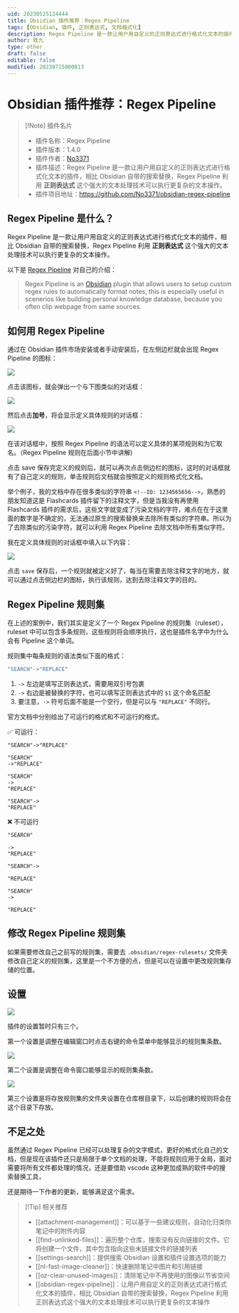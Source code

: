 ```yaml
---
uid: 20230525124444
title: Obsidian 插件推荐：Regex Pipeline
tags: [Obsidian, 插件, 正则表达式, 文档格式化]
description: Regex Pipeline 是一款让用户用自定义的正则表达式进行格式化文本的插件，相比 Obsidian 自带的搜索替换，Regex Pipeline 利用正则表达式这个强大的文本处理技术可以执行更复杂的文本操作。
author: 致九
type: other
draft: false
editable: false
modified: 20230715000813
---
```


# Obsidian 插件推荐：Regex Pipeline

> [!Note] 插件名片
> - 插件名称：Regex Pipeline
> - 插件版本：1.4.0
> - 插件作者：[No3371](https://github.com/No3371)
> - 插件描述：Regex Pipeline 是一款让用户用自定义的正则表达式进行格式化文本的插件，相比 Obsidian 自带的搜索替换，Regex Pipeline 利用 **正则表达式** 这个强大的文本处理技术可以执行更复杂的文本操作。
> - 插件项目地址：<https://github.com/No3371/obsidian-regex-pipeline>

## Regex Pipeline 是什么？

Regex Pipeline 是一款让用户用自定义的正则表达式进行格式化文本的插件，相比 Obsidian 自带的搜索替换，Regex Pipeline 利用 **正则表达式** 这个强大的文本处理技术可以执行更复杂的文本操作。

以下是 [Regex Pipeline](https://github.com/No3371/obsidian-regex-pipeline) 对自己的介绍：

> Regex Pipeline is an [Obsidian](https://obsidian.md/) plugin that allows users to setup custom regex rules to automatically format notes, this is especially useful in scenerios like building personal knowledge database, because you often clip webpage from same sources.

## 如何用 Regex Pipeline

通过在 Obsidian 插件市场安装或者手动安装后，在左侧边栏就会出现 Regex Pipeline 的图标：

![](https://cdn.pkmer.cn/images/Pasted%20image%2020230525124727.png!pkmer)

点击该图标，就会弹出一个与下图类似的对话框：

![](https://cdn.pkmer.cn/images/Pasted%20image%2020230525124749.png!pkmer)

然后点击**加号**，将会显示定义具体规则的对话框：

![](https://cdn.pkmer.cn/images/Pasted%20image%2020230525124804.png!pkmer)

在该对话框中，按照 Regex Pipeline 的语法可以定义具体的某项规则和为它取名。（Regex Pipeline 规则在后面小节中讲解)

点击 save 保存完定义的规则后，就可以再次点击侧边栏的图标，这时的对话框就有了自己定义的规则，单击规则后文档就会按照定义的规则格式化文档。

举个例子，我的文档中存在很多类似的字符串 `<!--ID: 1234565656-->`，熟悉的朋友知道这是 Flashcards 插件留下的注释文字，但是当我没有再使用 Flashcards 插件的需求后，这些文字就变成了污染文档的字符，难点在在于这里面的数字是不确定的，无法通过原生的搜索替换来去除所有类似的字符串。所以为了去除类似的污染字符，就可以利用 Regex Pipeline 去除文档中所有类似字符。

我在定义具体规则的对话框中填入以下内容：

![](https://cdn.pkmer.cn/images/Pasted%20image%2020230525124825.png!pkmer)

点击 `save` 保存后，一个规则就被定义好了，每当在需要去除注释文字的地方，就可以通过点击侧边栏的图标，执行该规则，达到去除注释文字的目的。

## Regex Pipeline 规则集

在上述的案例中，我们其实是定义了一个 Regex Pipeline 的规则集（ruleset），ruleset 中可以包含多条规则，这些规则将会顺序执行，这也是插件名字中为什么会有 Pipeline 这个单词。

规则集中每条规则的语法类似下面的格式：

```js
"SEARCH"->"REPLACE"
```

1. `->` 左边是填写正则表达式，需要用双引号包裹
2. `->` 右边是被替换的字符，也可以填写正则表达式中的 `$1` 这个命名匹配
3. 要注意，`->` 符号后面不能是一个空行，但是可以与 `"REPLACE"` 不同行。

官方文档中分别给出了可运行的格式和不可运行的格式。

✅ 可运行：

```
"SEARCH"->"REPLACE"
```

```
"SEARCH"
->"REPLACE"
```

```
"SEARCH"
->
"REPLACE"
```

```
"SEARCH"->
"REPLACE"
```

❌ 不可运行

```
"SEARCH"

->
"REPLACE"
```

```
"SEARCH"->

"REPLACE"
```

```
"SEARCH"
->

"REPLACE"
```

## 修改 Regex Pipeline 规则集

如果需要修改自己之前写的规则集，需要去 `.obsidian/regex-rulesets/` 文件夹修改自己定义的规则集，这里是一个不方便的点，但是可以在设置中更改规则集存储的位置。

## 设置

![](https://cdn.pkmer.cn/images/Pasted%20image%2020230525124844.png!pkmer)

插件的设置暂时只有三个。

第一个设置是调整在编辑窗口时点击右键的命令菜单中能够显示的规则集条数。

![](https://cdn.pkmer.cn/images/Pasted%20image%2020230525124902.png!pkmer)

第二个设置是调整在命令窗口能够显示的规则集条数。

![](https://cdn.pkmer.cn/images/Pasted%20image%2020230525124911.png!pkmer)

第三个设置是将存放规则集的文件夹设置在仓库根目录下，以后创建的规则将会在这个目录下存放。

## 不足之处

虽然通过 Regex Pipeline 已经可以处理复杂的文字模式，更好的格式化自己的文档，但是现在该插件还只是局限于单个文档的处理，不能将规则应用于全局，面对需要将所有文件都处理的情况，还是要借助 vscode 这种更加成熟的软件中的搜索替换工具，

还是期待一下作者的更新，能够满足这个需求。

> [!Tip] 相关推荐
> - [[attachment-management]]：可以基于一些建议规则，自动化归类你笔记中的附件内容
> - [[find-unlinked-files]]：遍历整个仓库，搜索没有反向链接的文件。它将创建一个文件，其中包含指向这些未链接文件的链接列表
> - [[settings-search]]：提供搜索 Obsidian 设置和插件设置选项的能力
> - [[nl-fast-image-cleaner]]：快速删除笔记中图片和引用链接
> - [[oz-clear-unused-images]]：清除笔记中不再使用的图像以节省空间
> - [[obsidian-regex-pipeline]]：让用户用自定义的正则表达式进行格式化文本的插件，相比 Obsidian 自带的搜索替换，Regex Pipeline 利用正则表达式这个强大的文本处理技术可以执行更复杂的文本操作
